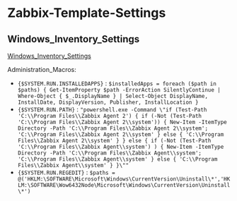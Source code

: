 # Zabbix-Template-Settings

## Windows_Inventory_Settings
[Windows_Inventory_Settings](Windows_Inventory.yaml)

Administration_Macros:
- `{$SYSTEM.RUN.INSTALLEDAPPS}` : `$installedApps = foreach ($path in $paths) { Get-ItemProperty $path -ErrorAction SilentlyContinue | Where-Object { $_.DisplayName } | Select-Object DisplayName, InstallDate, DisplayVersion, Publisher, InstallLocation }`
- `{$SYSTEM.RUN.PATH}` : `"powershell.exe -Command \"if (Test-Path 'C:\\Program Files\\Zabbix Agent 2') { if (-Not (Test-Path 'C:\\Program Files\\Zabbix Agent 2\\system')) { New-Item -ItemType Directory -Path 'C:\\Program Files\\Zabbix Agent 2\\system'; 'C:\\Program Files\\Zabbix Agent 2\\system' } else { 'C:\\Program Files\\Zabbix Agent 2\\system' } } else { if (-Not (Test-Path 'C:\\Program Files\\Zabbix Agent\\system') ) { New-Item -ItemType Directory -Path 'C:\\Program Files\\Zabbix Agent\\system'; 'C:\\Program Files\\Zabbix Agent\\system' } else { 'C:\\Program Files\\Zabbix Agent\\system' } }\""`
- `{$SYSTEM.RUN.REGEDIT}` : `$paths = @('HKLM:\SOFTWARE\Microsoft\Windows\CurrentVersion\Uninstall\*','HKLM:\SOFTWARE\Wow6432Node\Microsoft\Windows\CurrentVersion\Uninstall\*')`
